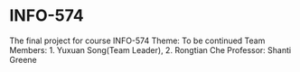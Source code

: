 # INFO-574
The final project for course INFO-574
Theme: To be continued
Team Members: 1. Yuxuan Song(Team Leader), 2. Rongtian Che
Professor: Shanti Greene